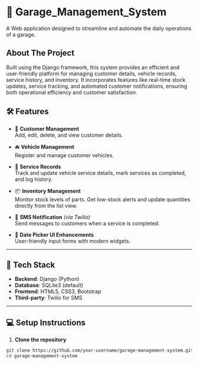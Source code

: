# 🚗 Garage_Management_System
A Web application designed to streamline and automate the daily operations of a garage.

## About The Project
Built using the Django framework, this system provides an efficient and user-friendly platform for managing customer details, vehicle records, service history, and inventory.
It incorporates features like real-time stock updates, service tracking, and automated customer notifications, ensuring both operational efficiency and customer satisfaction.

## 🛠️ Features

- 👥 **Customer Management**  
  Add, edit, delete, and view customer details.

- 🚘 **Vehicle Management**  
  Register and manage customer vehicles.

- 🧾 **Service Records**  
  Track and update vehicle service details, mark services as completed, and log history.

- 📦 **Inventory Management**  
  Monitor stock levels of parts. Get low-stock alerts and update quantities directly from the list view.

- 📱 **SMS Notification** *(via Twilio)*  
  Send messages to customers when a service is completed.

- 📅 **Date Picker UI Enhancements**  
  User-friendly input forms with modern widgets.

---

## 🔧 Tech Stack

- **Backend**: Django (Python)
- **Database**: SQLite3 (default)  
- **Frontend**: HTML5, CSS3, Bootstrap
- **Third-party**: Twilio for SMS

---

## 💻 Setup Instructions

1. **Clone the repository**
```bash
git clone https://github.com/your-username/garage-management-system.git
cd garage-management-system
